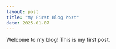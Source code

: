 ```yaml
---
layout: post
title: "My First Blog Post"
date: 2025-01-07
---
```

Welcome to my blog! This is my first post.
